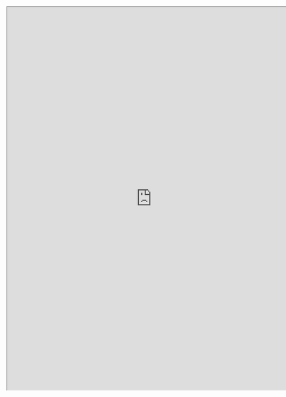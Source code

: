 <iframe src="https://nbviewer.jupyter.org/github/windmissing/programming_basics_for_ML/blob/master/jupyter/numpy/Type.ipynb" width="150%" height="1000"></iframe>
